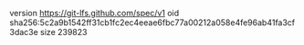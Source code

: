 version https://git-lfs.github.com/spec/v1
oid sha256:5c2a9b1542ff31cb1fc2ec4eeae6fbc77a00212a058e4fe96ab41fa3cf3dac3e
size 239823
